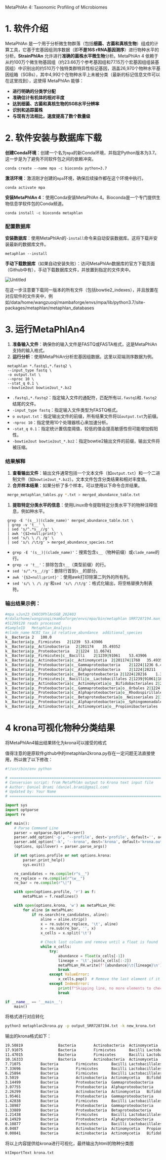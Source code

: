 MetaPhlAn 4: Taxonomic Profiling of Microbiomes



# 1. 软件介绍

MetaPhlAn 是一个用于分析微生物群落（包括**细菌、古菌和真核生物**）组成的计算工具，它基于宏基因组测序数据（即**不是16S rRNA基因测序**）进行物种水平的分析。**StrainPhlAn** 允许进行**准确的菌株水平微生物**分析。MetaPhlAn 4 依赖于从约100万个微生物基因组（约23.66万个参考基因组和77.15万个宏基因组组装基因组）中识别出的约510万个独特类群特异性标记基因，涵盖26,970个物种水平基因组箱（SGBs），其中4,992个在物种水平上未被分类（最新的标记信息文件可以在这里找到），这使得 MetaPhlAn 能够：

- **进行明确的分类学分配**
- **准确估计有机体的相对丰度**
- **达到细菌、古菌和真核生物的SGB水平分辨率**
- **识别和追踪菌株**
- **与现有方法相比，速度提高了数个数量级**

# 2. 软件安装与数据库下载

**创建Conda环境**：创建一个名为`mpa`的新Conda环境，并指定Python版本为3.7。这一步是为了避免不同软件包之间的依赖冲突。

```
conda create --name mpa -c bioconda python=3.7
```

**激活环境**：激活刚才创建的`mpa`环境，确保后续操作都在这个环境中执行。

```
conda activate mpa
```

**安装MetaPhlAn 4**：使用Conda安装MetaPhlAn 4。Bioconda是一个专门提供生物信息学软件包的Conda频道。

```
conda install -c bioconda metaphlan

```

### **配置数据库**

**安装数据库**：使用MetaPhlAn的`-install`命令来自动安装数据库。这将下载并安装最新的数据库文件。

```
metaphlan --install

```

**手动下载数据库**（如果自动安装失败）：访问MetaPhlAn数据库的官方下载页面（Github中有），手动下载数据库文件，并放置到指定的文件夹中。

![Untitled](https://prod-files-secure.s3.us-west-2.amazonaws.com/56d9757a-5444-4ed9-827c-5573f717615b/bfc043ac-7ee1-4a0d-a327-7f5155f9611d/Untitled.png)

在这一步注意要下载同一版本的所有文件（包括bowtie2_indexes），并且放置在对应软件的文件夹中，例如/data/home/wangzuoqi/mambaforge/envs/mpa/lib/python3.7/site-packages/metaphlan/metaphlan_databases

# 3. 运行MetaPhlAn4

1. **准备输入文件**：确保你的输入文件是FASTQ或FASTA格式，这是MetaPhlAn支持的输入格式。
2. **运行分析**：使用MetaPhlAn分析宏基因组数据。这里以双端测序数据为例。

```
 metaphlan *.fastq1,*.fastq2 \
 --input_type fastq \
 -o output.txt \
 --nproc 10 \
 --stat_q 0.1 \
 --bowtie2out bowtie2out_*.bz2
```

- `.fastq1,*.fastq2`：指定输入文件的通配符，匹配所有以`.fastq1`和`.fastq2`结尾的文件。
- `-input_type fastq`：指定输入文件类型为FASTQ格式。
- `o output.txt`：指定输出文件的前缀，所有结果文件将以`output.txt`为前缀。
- `-nproc 10`：指定使用10个处理器核心来加速分析。
- `-stat_q 0.1`：指定统计置信度阈值，较低的值会提高敏感性但可能增加假阳性。
- `-bowtie2out bowtie2out_*.bz2`：指定bowtie2输出文件的前缀，输出文件将被压缩。

### **结果解释**

1. **查看输出文件**：输出文件通常包括一个文本文件（如`output.txt`）和一个二进制文件（如`bowtie2out_*.bz2`）。文本文件包含分类结果和相对丰度值。
2. **合并样本结果**：如果分析了多个样本，可以使用以下命令合并结果。

```bash
 merge_metaphlan_tables.py *.txt > merged_abundance_table.txt
```

1. **提取特定分类水平的信息**：使用Linux命令提取特定分类水平下的物种注释信息，例如种水平。

```
 grep -E '(s__)|(clade_name)' merged_abundance_table.txt \
 | grep -v 't__' \
 | sed 's/^.*s__//g' \
 | awk '{$2=null;print}' \
 | sed 's/\ \ /\ /g' \
 | sed 's/\ /\t/g' > merged_abundance_species.txt

```

- `grep -E '(s__)|(clade_name)'`：搜索包含`s__`（物种前缀）或`clade_name`的行。
- `grep -v 't__'`：排除包含`t__`（类型前缀）的行。
- `sed 's/^.*s__//g'`：删除行首到`s__`的部分。
- `awk '{$2=null;print}'`：使用awk打印除第二列外的所有列。
- `sed 's/\ \ /\ /g'`和`sed 's/\ /\t/g'`：格式化输出，将空格替换为制表符。

### 输出结果示例：

```bash
#mpa_vJun23_CHOCOPhlAnSGB_202403
#/data/home/wangzuoqi/mambaforge/envs/mpa/bin/metaphlan SRR7287194.man_1_clean.fastq.gz,SRR7287194.man_2_clean.fastq.gz --input_type fastq -o output_SRR7287194.txt --nproc 64 --stat_q 0.2 --bowtie2out bowtie2out_*.bz2
#51299120 reads processed
#SampleID	Metaphlan_Analysis
#clade_name	NCBI_tax_id	relative_abundance	additional_species
k__Bacteria	2	100.0
k__Bacteria|p__Firmicutes	2|1239	53.43906
k__Bacteria|p__Actinobacteria	2|201174	35.49352
k__Bacteria|p__Proteobacteria	2|1224	11.06741
k__Bacteria|p__Firmicutes|c__Bacilli	2|1239|91061	53.43906
k__Bacteria|p__Actinobacteria|c__Actinomycetia	2|201174|1760	35.49352
k__Bacteria|p__Proteobacteria|c__Gammaproteobacteria	2|1224|1236	6.4949
k__Bacteria|p__Proteobacteria|c__Alphaproteobacteria	2|1224|28211	3.23362
k__Bacteria|p__Proteobacteria|c__Betaproteobacteria	2|1224|28216	1.33889
k__Bacteria|p__Firmicutes|c__Bacilli|o__Lactobacillales	2|1239|91061|186826	53.43906
k__Bacteria|p__Actinobacteria|c__Actinomycetia|o__Bifidobacteriales	2|201174|1760|85004	35.44482
k__Bacteria|p__Proteobacteria|c__Gammaproteobacteria|o__Orbales	2|1224|1236|1240482	6.48948
k__Bacteria|p__Proteobacteria|c__Alphaproteobacteria|o__Rhodospirillales	2|1224|28211|204441	3.07755
k__Bacteria|p__Proteobacteria|c__Betaproteobacteria|o__Neisseriales	2|1224|28216|206351	1.33889
k__Bacteria|p__Proteobacteria|c__Alphaproteobacteria|o__Sphingomonadales	2|1224|28211|204457	0.1505
k__Bacteria|p__Actinobacteria|c__Actinomycetia|o__Propionibacteriales	2|201174|1760|85009	0.0487
```

# 4 krona可视化物种分类结果

将MetaPhlAn4输出结果转化为krona可以接受的格式

值得注意的是原软件github中的metaphlan2krona.py存在一定问题无法直接使用，所以做了以下修改：

```python
#!/usr/bin/env python

# ==============================================================================
# Conversion script: from MetaPhlAn output to Krona text input file
# Author: Daniel Brami (daniel.brami@gmail.com)
# Updated by: Your Name
# ==============================================================================

import sys
import optparse
import re

def main():
    # Parse Command Line
    parser = optparse.OptionParser()
    parser.add_option('-p', '--profile', dest='profile', default='', action='store', help='The input file is the MetaPhlAn standard result file')
    parser.add_option('-k', '--krona', dest='krona', default='krona.out', action='store', help='the Krona output file name')
    (options, spillover) = parser.parse_args()

    if not options.profile or not options.krona:
        parser.print_help()
        sys.exit()

    re_candidates = re.compile(r"s__")
    re_replace = re.compile(r"\w__")
    re_bar = re.compile(r"\|")

    with open(options.profile, 'r') as f:
        metaPhLan = f.readlines()

    with open(options.krona, 'w') as metaPhLan_FH:
        for aline in metaPhLan:
            if re.search(re_candidates, aline):
                aline = aline.strip()
                x = re.sub(re_replace, '\t', aline)
                x = re.sub(re_bar, '', x)
                x_cells = x.split('\t')

                # Check last column and remove until a float is found
                while x_cells:
                    try:
                        abundance = float(x_cells[-1])
                        lineage = '\t'.join(x_cells[:-2])
                        metaPhLan_FH.write(f'{abundance}\t{lineage}\n')
                        break
                    except ValueError:
                        x_cells.pop()  # Remove the last element if it's not a float
                    except IndexError:
                        print(f"Skipping line, no more elements to check: {aline}")
                        break

if __name__ == '__main__':
    main()
```

将格式进行对应转化

```bash
python3 metaphlan2krona.py -p output_SRR7287194.txt -k new_krona.txt
```

输出的krona格式如下：

```bash
19.50819                Bacteria        Actinobacteria  Actinomycetia   Bifidobacteriales       Bifidobacteriaceae      Bifidobacterium Bifidobacterium_choladohabitans
17.91075                Bacteria        Firmicutes      Bacilli Lactobacillales Lactobacillaceae        Lactobacillus   Lactobacillus_apis
11.47015                Bacteria        Firmicutes      Bacilli Lactobacillales Lactobacillaceae        Lactobacillus   Lactobacillus_kullabergensis
10.16333                Bacteria        Actinobacteria  Actinomycetia   Bifidobacteriales       Bifidobacteriaceae      Bifidobacterium Bifidobacterium_apousia
7.71075         Bacteria        Firmicutes      Bacilli Lactobacillales Lactobacillaceae        Lactobacillus   Lactobacillus_kimbladii
7.33696         Bacteria        Firmicutes      Bacilli Lactobacillales Lactobacillaceae        Lactobacillus   Lactobacillus_helsingborgensis
6.25894         Bacteria        Firmicutes      Bacilli Lactobacillales Lactobacillaceae        Bombilactobacillus      Bombilactobacillus_mellis
3.5019          Bacteria        Actinobacteria  Actinomycetia   Bifidobacteriales       Bifidobacteriaceae      Bifidobacterium Bifidobacterium_asteroides
3.14499         Bacteria        Proteobacteria  Gammaproteobacteria     Orbales Orbaceae        Frischella      Frischella_perrara
3.07755         Bacteria        Proteobacteria  Alphaproteobacteria     Rhodospirillales        Acetobacteraceae        Commensalibacter        Commensalibacter_sp_AMU001
2.26299         Bacteria        Actinobacteria  Actinomycetia   Bifidobacteriales       Bifidobacteriaceae      Bifidobacterium Bifidobacterium_polysaccharolyticum
1.95461         Bacteria        Proteobacteria  Gammaproteobacteria     Orbales Orbaceae        Gilliamella     Gilliamella_apicola
1.42838         Bacteria        Firmicutes      Bacilli Lactobacillales Lactobacillaceae        Lactobacillus   Lactobacillus_melliventris
1.38987         Bacteria        Proteobacteria  Gammaproteobacteria     Orbales Orbaceae        Gilliamella     Gilliamella_apis
1.33889         Bacteria        Proteobacteria  Betaproteobacteria      Neisseriales    Neisseriaceae   Snodgrassella   Snodgrassella_alvi
1.21438         Bacteria        Firmicutes      Bacilli Lactobacillales Lactobacillaceae        Bombilactobacillus      Bombilactobacillus_mellifer
0.14929         Bacteria        Proteobacteria  Alphaproteobacteria     Sphingomonadales        Sphingomonadaceae       Sphingomonas    Sphingomonas_paucimobilis
0.10877         Bacteria        Firmicutes      Bacilli Lactobacillales Lactobacillaceae        Lactobacillus   Lactobacillus_sp_W8173
0.0487          Bacteria        Actinobacteria  Actinomycetia   Propionibacteriales     Propionibacteriaceae    Cutibacterium   Cutibacterium_acnes
0.00841         Bacteria        Actinobacteria  Actinomycetia   Bifidobacteriales       Bifidobacteriaceae      Bifidobacterium Bifidobacterium_coryneforme
```

将以上内容提供给krona进行可视化，最终输出为html的物种分类图

```bash
ktImportText krona.txt
```